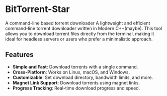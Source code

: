 # BitTorrent-Star
A command-line based torrent downloader
A lightweight and efficient command-line torrent downloader written in Modern C++(maybe). This tool allows you to download torrent files directly from the terminal, making it ideal for headless servers or users who prefer a minimalistic approach.

## Features

- **Simple and Fast**: Download torrents with a single command.
- **Cross-Platform**: Works on Linux, macOS, and Windows.
- **Customizable**: Set download directory, bandwidth limits, and more.
- **Magnet Link Support**: Download torrents using magnet links.
- **Progress Tracking**: Real-time download progress and speed.
